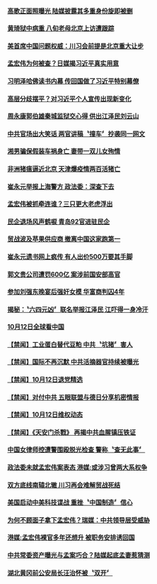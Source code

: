 #### [高歌正面照曝光  陆媒披露其多重身份旋即被删](../pages/news204/a1395294.md?t=10140334) 

#### [黄琦狱中病重 八旬老母北京上访遭跟踪](../pages/news204/a1395273.md?t=10140334) 

#### [美首席中国问题权威：川习会前提是北京重大让步](../pages/news204/a1395243.md?t=10140334) 

#### [孟宏伟为何被查？日媒揭习近平真实用意](../pages/news204/a1394928.md?t=10140334) 

#### [习明泽哈佛读书内幕 传回国做了习近平特别幕僚](../pages/news204/a1395090.md?t=10140334) 

#### [高层分歧摆平？对习近平个人宣传出现新变化](../pages/news204/a1395208.md?t=10140334) 

#### [周永康郭伯雄秦城监狱交心得 供出江泽民刘云山](../pages/news204/a1395043.md?t=10140334) 

#### [中共官场出大笑话  两官讲稿〝撞车〞抄袭同一网文](../pages/news204/a1395262.md?t=10140334) 

#### [湘男骗保假装车祸身亡 妻带一双儿女殉情](../pages/news204/a1395252.md?t=10140334) 

#### [非洲猪瘟逼近北京 天津爆疫情两百活猪亡](../pages/news204/a1395246.md?t=10140334) 

#### [崔永元举报上海警方 政法委：深查下去](../pages/news204/a1395077.md?t=10140334) 

#### [孟宏伟被抓牵连谁？三只更大老虎浮出](../pages/news204/a1395078.md?t=10140334) 

#### [民企退场风声鹤唳 青岛92官进驻民企](../pages/news204/a1395256.md?t=10140334) 

#### [贸战波及苹果供应商 撤离中国这家跑第一](../pages/news204/a1395254.md?t=10140334) 

#### [崔永元遗书网上疯传 有人出价500万要其手脚](../pages/news204/a1395227.md?t=10140334) 

#### [郭文贵公司遭罚600亿 案涉前国安部高官](../pages/news204/a1395222.md?t=10140334) 

#### [参加刘强东晚宴后强奸女模  华富商判囚4年](../pages/news204/a1395216.md?t=10140334) 

#### [揭秘：〝六四元凶〞联名举报江泽民 江吓得一身冷汗](../pages/news204/a1394968.md?t=10140334) 

#### [10月12日全球看中国](../pages/news204/a1395147.md?t=10140334) 



#### [【禁闻】工业蛋白替代豆粕  中共〝坑猪〞害人](../pages/news204/a1395187.md?t=10140334) 

#### [【禁闻】国际不再沉默 中共活摘器官持续被曝光](../pages/news204/a1395163.md?t=10140334) 

#### [【禁闻】10月12日退党精选](../pages/news204/a1395176.md?t=10140334) 

#### [【禁闻】对付中共 五眼联盟与德日分享机密情报](../pages/news204/a1395170.md?t=10140334) 

#### [【禁闻】10月12日维权动态](../pages/news204/a1395168.md?t=10140334) 

#### [【禁闻】《天安门杀戮》 再揭中共血腥镇压铁证](../pages/news204/a1395152.md?t=10140334) 

#### [中国女律师控遭警围殴脱光检查 警称〝查无此事〞](../pages/news204/a1395151.md?t=10140334) 

#### [政法委未就孟宏伟案表态 港媒:或涉习曾两大系权争](../pages/news204/a1395142.md?t=10140334) 

#### [双方底线南辕北辙 川习再会难解贸战死结](../pages/news204/a1395139.md?t=10140334) 

#### [美国启动中美科技谍战 重挫〝中国制造〞信心](../pages/news204/a1395132.md?t=10140334) 

#### [为何不顾面子拿下孟宏伟？瑞媒：中共领导层受威胁](../pages/news204/a1395130.md?t=10140334) 

#### [港媒:孟宏伟裸官多年还想升 被职务安排诱回国](../pages/news204/a1394991.md?t=10140334) 

#### [中共常委资产曝光与孟案巧合？陆媒起底孟妻惹猜测](../pages/news204/a1395124.md?t=10140334) 

#### [湖北黄冈前公安局长汪治怀被〝双开〞](../pages/news204/a1395123.md?t=10140334) 

